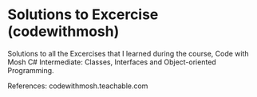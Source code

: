 # Solutions to Excercise (codewithmosh)

Solutions to all the Excercises that I learned during the course,
Code with Mosh
C# Intermediate: Classes, Interfaces and Object-oriented Programming.


References: 
codewithmosh.teachable.com

